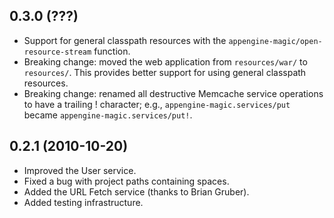 ## 0.3.0 (???)

* Support for general classpath resources with the
  `appengine-magic/open-resource-stream` function.
* Breaking change: moved the web application from `resources/war/` to
  `resources/`. This provides better support for using general classpath
  resources.
* Breaking change: renamed all destructive Memcache service operations to have a
  trailing ! character; e.g., `appengine-magic.services/put` became
  `appengine-magic.services/put!`.


## 0.2.1 (2010-10-20)

* Improved the User service.
* Fixed a bug with project paths containing spaces.
* Added the URL Fetch service (thanks to Brian Gruber).
* Added testing infrastructure.
